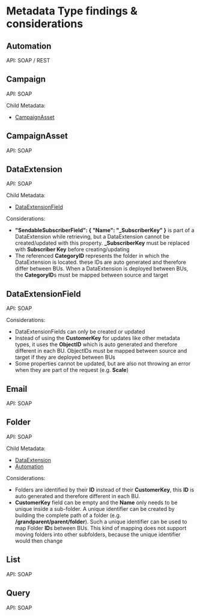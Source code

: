 # Metadata Type findings & considerations

## Automation

API: SOAP / REST

## Campaign

API: SOAP

Child Metadata:

-   [CampaignAsset](#CampaignAsset)

## CampaignAsset

API: SOAP

## DataExtension

API: SOAP

Child Metadata:

-   [DataExtensionField](#DataExtensionField)

Considerations:

-   **"SendableSubscriberField": { "Name": "\_SubscriberKey" }** is part of a DataExtension while retrieving, but a DataExtension cannot be created/updated with this property. **\_SubscriberKey** must be replaced with **Subscriber Key** before creating/updating
-   The referenced **CategoryID** represents the folder in which the DataExtension is located. these IDs are auto generated and therefore differ between BUs. When a DataExtension is deployed between BUs, the **CategoryID**s must be mapped between source and target

## DataExtensionField

API: SOAP

Considerations:

-   DataExtensionFields can only be created or updated
-   Instead of using the **CustomerKey** for updates like other metadata types, it uses the **ObjectID** which is auto generated and therefore different in each BU. ObjectIDs must be mapped between source and target if they are deployed between BUs
-   Some properties cannot be updated, but are also not throwing an error when they are part of the request (e.g. **Scale**)

## Email

API: SOAP

## Folder

API: SOAP

Child Metadata:

-   [DataExtension](#DataExtension)
-   [Automation](#Automation)

Considerations:

-   Folders are identified by their **ID** instead of their **CustomerKey**, this **ID** is auto generated and therefore different in each BU.
-   **CustomerKey** field can be empty and the **Name** only needs to be unique inside a sub-folder. A unique identifier can be created by building the complete path of a folder (e.g. **/grandparent/parent/folder**). Such a unique identifier can be used to map Folder **ID**s between BUs. This kind of mapping does not support moving folders into other subfolders, because the unique identifier would then change

## List

API: SOAP

## Query

API: SOAP

